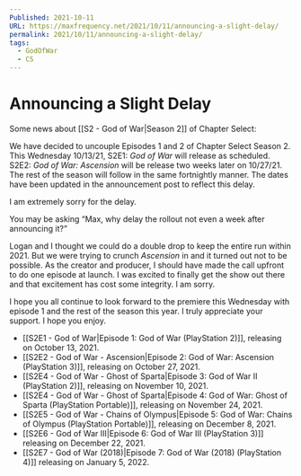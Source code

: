 ```yaml
---
Published: 2021-10-11
URL: https://maxfrequency.net/2021/10/11/announcing-a-slight-delay/
permalink: 2021/10/11/announcing-a-slight-delay/
tags:
  - GodOfWar
  - CS
---
```

# Announcing a Slight Delay

Some news about [[S2 - God of War|Season 2]] of Chapter Select:

We have decided to uncouple Episodes 1 and 2 of Chapter Select Season 2. This Wednesday 10/13/21, S2E1: *God of War* will release as scheduled. S2E2: *God of War: Ascension* will be release two weeks later on 10/27/21. The rest of the season will follow in the same fortnightly manner. The dates have been updated in the announcement post to reflect this delay.

I am extremely sorry for the delay.

You may be asking “Max, why delay the rollout not even a week after announcing it?”

Logan and I thought we could do a double drop to keep the entire run within 2021. But we were trying to crunch *Ascension* in and it turned out not to be possible. As the creator and producer, I should have made the call upfront to do one episode at launch. I was excited to finally get the show out there and that excitement has cost some integrity. I am sorry.

I hope you all continue to look forward to the premiere this Wednesday with episode 1 and the rest of the season this year. I truly appreciate your support. I hope you enjoy.

- [[S2E1 - God of War|Episode 1: God of War (PlayStation 2)]], releasing on October 13, 2021.
- [[S2E2 - God of War - Ascension|Episode 2: God of War: Ascension (PlayStation 3)]], releasing on October 27, 2021.
- [[S2E4 - God of War - Ghost of Sparta|Episode 3: God of War II (PlayStation 2)]], releasing on November 10, 2021.
- [[S2E4 - God of War - Ghost of Sparta|Episode 4: God of War: Ghost of Sparta (PlayStation Portable)]], releasing on November 24, 2021.
- [[S2E5 - God of War - Chains of Olympus|Episode 5: God of War: Chains of Olympus (PlayStation Portable)]], releasing on December 8, 2021.
- [[S2E6 - God of War III|Episode 6: God of War III (PlayStation 3)]] releasing on December 22, 2021.
- [[S2E7 - God of War (2018)|Episode 7: God of War (2018) (PlayStation 4)]] releasing on January 5, 2022.